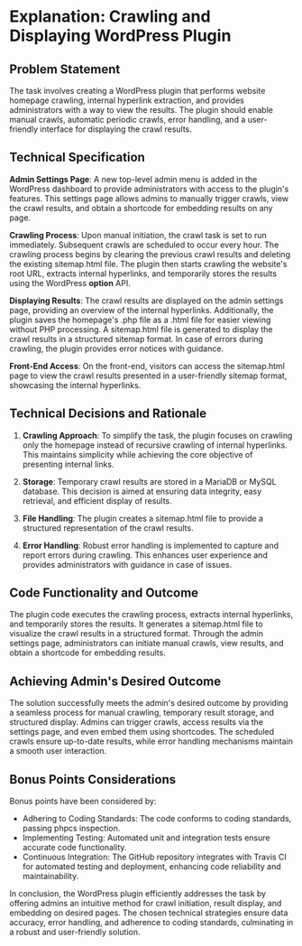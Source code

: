 # Explanation: Crawling and Displaying WordPress Plugin

## Problem Statement

The task involves creating a WordPress plugin that performs website homepage crawling, internal hyperlink extraction, and provides administrators with a way to view the results. The plugin should enable manual crawls, automatic periodic crawls, error handling, and a user-friendly interface for displaying the crawl results.

## Technical Specification

**Admin Settings Page**: A new top-level admin menu is added in the WordPress dashboard to provide administrators with access to the plugin's features. This settings page allows admins to manually trigger crawls, view the crawl results, and obtain a shortcode for embedding results on any page.

**Crawling Process**: Upon manual initiation, the crawl task is set to run immediately. Subsequent crawls are scheduled to occur every hour. The crawling process begins by clearing the previous crawl results and deleting the existing sitemap.html file. The plugin then starts crawling the website's root URL, extracts internal hyperlinks, and temporarily stores the results using the WordPress **option** API.

**Displaying Results**: The crawl results are displayed on the admin settings page, providing an overview of the internal hyperlinks. Additionally, the plugin saves the homepage's .php file as a .html file for easier viewing without PHP processing. A sitemap.html file is generated to display the crawl results in a structured sitemap format. In case of errors during crawling, the plugin provides error notices with guidance.

**Front-End Access**: On the front-end, visitors can access the sitemap.html page to view the crawl results presented in a user-friendly sitemap format, showcasing the internal hyperlinks.

## Technical Decisions and Rationale

1. **Crawling Approach**: To simplify the task, the plugin focuses on crawling only the homepage instead of recursive crawling of internal hyperlinks. This maintains simplicity while achieving the core objective of presenting internal links.

2. **Storage**: Temporary crawl results are stored in a MariaDB or MySQL database. This decision is aimed at ensuring data integrity, easy retrieval, and efficient display of results.

3. **File Handling**: The plugin creates a sitemap.html file to provide a structured representation of the crawl results.

4. **Error Handling**: Robust error handling is implemented to capture and report errors during crawling. This enhances user experience and provides administrators with guidance in case of issues.

## Code Functionality and Outcome

The plugin code executes the crawling process, extracts internal hyperlinks, and temporarily stores the results. It generates a sitemap.html file to visualize the crawl results in a structured format. Through the admin settings page, administrators can initiate manual crawls, view results, and obtain a shortcode for embedding results.

## Achieving Admin's Desired Outcome

The solution successfully meets the admin's desired outcome by providing a seamless process for manual crawling, temporary result storage, and structured display. Admins can trigger crawls, access results via the settings page, and even embed them using shortcodes. The scheduled crawls ensure up-to-date results, while error handling mechanisms maintain a smooth user interaction.

## Bonus Points Considerations

Bonus points have been considered by:
- Adhering to Coding Standards: The code conforms to coding standards, passing phpcs inspection.
- Implementing Testing: Automated unit and integration tests ensure accurate code functionality.
- Continuous Integration: The GitHub repository integrates with Travis CI for automated testing and deployment, enhancing code reliability and maintainability.

In conclusion, the WordPress plugin efficiently addresses the task by offering admins an intuitive method for crawl initiation, result display, and embedding on desired pages. The chosen technical strategies ensure data accuracy, error handling, and adherence to coding standards, culminating in a robust and user-friendly solution.
